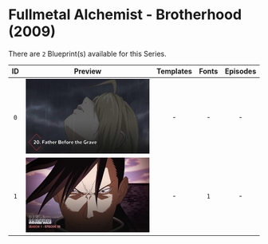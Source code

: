 # Fullmetal Alchemist - Brotherhood (2009)

There are `2` Blueprint(s) available for this Series.

| ID | Preview | Templates | Fonts | Episodes | 
| :---: | :---: | :---: | :---: | :---: |
| `0` | <img src="./0/preview0.jpg" height="150"> | - | - | - |
| `1` | <img src="./1/preview0.jpg" height="150"> | - | `1` | - |